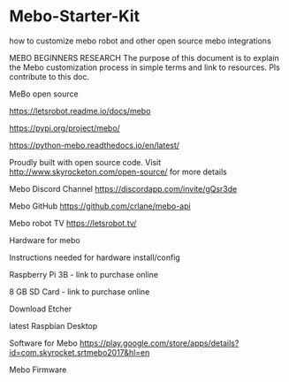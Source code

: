 # Mebo-Starter-Kit
how to customize mebo robot and other open source mebo integrations


MEBO BEGINNERS RESEARCH
The purpose of this document is to explain the Mebo customization process in simple terms and link to resources. Pls contribute to this doc. 



MeBo open source

https://letsrobot.readme.io/docs/mebo

https://pypi.org/project/mebo/

https://python-mebo.readthedocs.io/en/latest/

Proudly built with open source code. Visit http://www.skyrocketon.com/open-source/ for more details




Mebo Discord Channel
https://discordapp.com/invite/gQsr3de




Mebo GitHub 
https://github.com/crlane/mebo-api




Mebo robot TV
https://letsrobot.tv/




Hardware for mebo

Instructions needed for hardware install/config

Raspberry Pi 3B - link to purchase online

8 GB SD Card - link to purchase online

Download Etcher

latest Raspbian Desktop


Software for Mebo
https://play.google.com/store/apps/details?id=com.skyrocket.srtmebo2017&hl=en

Mebo Firmware

